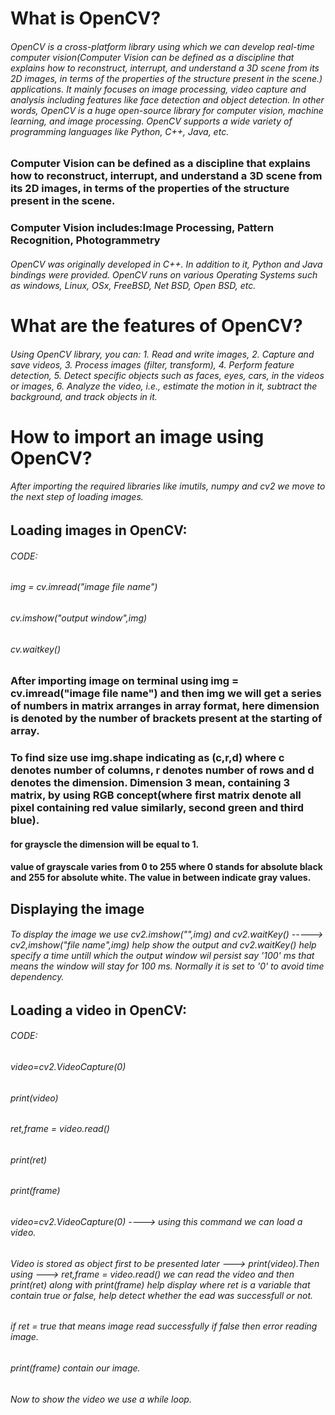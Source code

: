 # What is OpenCV?
###### OpenCV is a cross-platform library using which we can develop real-time computer vision(Computer Vision can be defined as a discipline that explains how to reconstruct, interrupt, and understand a 3D scene from its 2D images, in terms of the properties of the structure present in the scene.) applications. It mainly focuses on image processing, video capture and analysis including features like face detection and object detection. In other words, OpenCV is a huge open-source library for computer vision, machine learning, and image processing. OpenCV supports a wide variety of programming languages like Python, C++, Java, etc. 

### Computer Vision can be defined as a discipline that explains how to reconstruct, interrupt, and understand a 3D scene from its 2D images, in terms of the properties of the structure present in the scene.

### Computer Vision includes:Image Processing, Pattern Recognition, Photogrammetry

###### OpenCV was originally developed in C++. In addition to it, Python and Java bindings were provided. OpenCV runs on various Operating Systems such as windows, Linux, OSx, FreeBSD, Net BSD, Open BSD, etc.

# What are the features of OpenCV?
######    Using OpenCV library, you can: 1. Read and write images, 2. Capture and save videos, 3. Process images (filter, transform), 4. Perform feature detection, 5. Detect specific objects such as faces, eyes, cars, in the videos or images, 6. Analyze the video, i.e., estimate the motion in it, subtract the background, and track objects in it.    
    
# How to import an image using OpenCV?
######    After importing the required libraries like imutils, numpy and cv2 we move to the next step of loading images.
    
## Loading images in OpenCV:

######    CODE:    
######    img = cv.imread("image file name")
######    cv.imshow("output window",img)
######    cv.waitkey()

### After importing image on terminal using img = cv.imread("image file name") and then img we will get a series of numbers in matrix arranges in array format, here dimension is denoted by the number of brackets present at the starting of array.

### To find size use img.shape indicating as (c,r,d) where c denotes number of columns, r denotes number of rows and d denotes the dimension. Dimension 3 mean, containing 3 matrix, by using RGB concept(where first matrix denote all pixel containing red value similarly, second green and third blue).

#### for grayscle the dimension will be equal to 1.

#### value of grayscale varies from 0 to 255 where 0 stands for absolute black and 255 for absolute white. The value in between indicate gray values. 

## Displaying the image

###### To display the image we use cv2.imshow("",img) and cv2.waitKey() -----> cv2,imshow("file name",img) help show the output and cv2.waitKey() help specify a time untill which the output window wil persist say '100' ms that means the window will stay for 100 ms. Normally it is set to '0' to avoid time dependency. 
   
## Loading a video in OpenCV:

######   CODE:
######   video=cv2.VideoCapture(0)
######   print(video)
######   ret,frame = video.read()
######   print(ret)
######   print(frame)
######   video=cv2.VideoCapture(0) ----> using this command we can load a video.

######   Video is stored as object first to be presented later ---> print(video).Then using ---> ret,frame = video.read() we can read the video and then print(ret) along with print(frame) help display where ret is a variable that contain true or false, help detect whether the ead was successfull or not.

######   if ret = true that means image read successfully if false then error reading image.

######   print(frame) contain our image.

######   Now to show the video we use a while loop.







